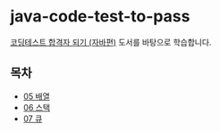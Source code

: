 # java-code-test-to-pass
[코딩테스트 합격자 되기 (자바편)](https://product.kyobobook.co.kr/detail/S000212576322) 도서를 바탕으로 학습합니다.


## 목차

- [05 배열](./docs/05_Arrays.md)
- [06 스택](./docs/06_Stack.md)
- [07 큐](./docs/07_Queue.md)